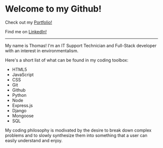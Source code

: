 # Welcome to my Github! 

Check out my [Portfolio!]([https://thomashummel1867.com/](https://bigbunny-2eca28657c65.herokuapp.com/))

Find me on [LinkedIn!](https://www.linkedin.com/in/thomas-hummel1867/)

***
My name is Thomas! I'm an IT Support Technician and Full-Stack developer with an interest in environmentalism. 

Here's a short list of what can be found in my coding toolbox: 

- HTML5 
- JavaScript 
- CSS 
- Git 
- Github 
- Python 
- Node 
- Express.js 
- Django 
- Mongoose 
- SQL 

My coding philosophy is modivated by the desire to break down complex problems and to slowly synthesize them into something that a user can easily understand and enjoy. 

